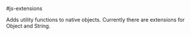 #js-extensions

Adds utility functions to native objects. Currently there are extensions for Object and String.

